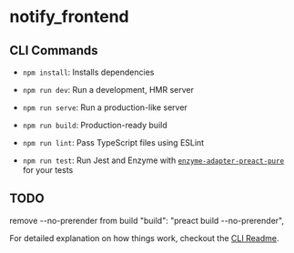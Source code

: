 # notify_frontend

## CLI Commands
*   `npm install`: Installs dependencies

*   `npm run dev`: Run a development, HMR server

*   `npm run serve`: Run a production-like server

*   `npm run build`: Production-ready build

*   `npm run lint`: Pass TypeScript files using ESLint

*   `npm run test`: Run Jest and Enzyme with
    [`enzyme-adapter-preact-pure`](https://github.com/preactjs/enzyme-adapter-preact-pure) for
    your tests


## TODO 

remove --no-prerender from build  "build": "preact build --no-prerender",

For detailed explanation on how things work, checkout the [CLI Readme](https://github.com/developit/preact-cli/blob/master/README.md).

